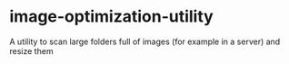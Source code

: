 # image-optimization-utility
A utility to scan large folders full of images (for example in a server) and resize them
